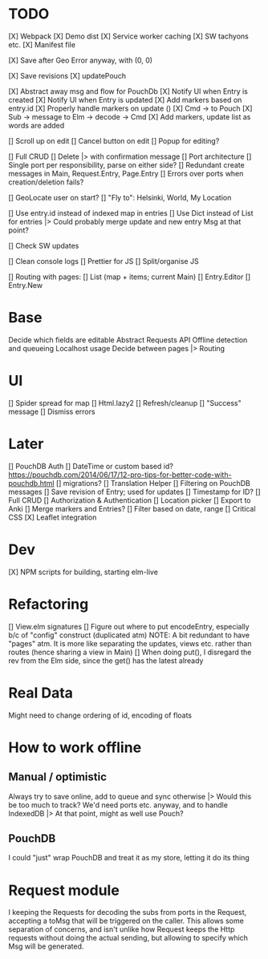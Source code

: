 # TODO
[X] Webpack
[X] Demo dist
[X] Service worker caching
[X] SW tachyons etc.
[X] Manifest file

[X] Save after Geo Error anyway, with (0, 0)

[X] Save revisions
[X] updatePouch

[X] Abstract away msg and flow for PouchDb
  [X] Notify UI when Entry is created
  [X] Notify UI when Entry is updated
    [X] Add markers based on entry.id
    [X] Properly handle markers on update ()
  [X] Cmd -> to Pouch
  [X] Sub -> message to Elm -> decode -> Cmd
  [X] Add markers, update list as words are added

  [] Scroll up on edit
  [] Cancel button on edit
  [] Popup for editing?

  [] Full CRUD
    [] Delete |> with confirmation message
  [] Port architecture
    [] Single port per responsibility, parse on either side?
  [] Redundant create messages in Main, Request.Entry, Page.Entry
  [] Errors over ports when creation/deletion fails?

[] GeoLocate user on start?
[] "Fly to": Helsinki, World, My Location

[] Use entry.id instead of indexed map in entries
[] Use Dict instead of List for entries
  |> Could probably merge update and new entry Msg at that point?

[] Check SW updates

[] Clean console logs
[] Prettier for JS
[] Split/organise JS

[] Routing with pages:
  [] List (map + items; current Main)
  [] Entry.Editor
  [] Entry.New


# Base
Decide which fields are editable
Abstract Requests API
Offline detection and queueing
Localhost usage
Decide between pages
 |> Routing

# UI
[] Spider spread for map
[] Html.lazy2
[] Refresh/cleanup
[] "Success" message
[] Dismiss errors

# Later
[] PouchDB Auth
[] DateTime or custom based id? https://pouchdb.com/2014/06/17/12-pro-tips-for-better-code-with-pouchdb.html
[] migrations?
[] Translation Helper
[] Filtering on PouchDB messages
[] Save revision of Entry; used for updates
[] Timestamp for ID?
[] Full CRUD
[] Authorization & Authentication
[] Location picker
[] Export to Anki
[] Merge markers and Entries?
[] Filter based on date, range
[] Critical CSS
[X] Leaflet integration

# Dev
[X] NPM scripts for building, starting elm-live

# Refactoring
[] View.elm signatures
[] Figure out where to put encodeEntry, especially b/c of "config" construct (duplicated atm)
NOTE: A bit redundant to have "pages" atm. It is more like separating the updates, views etc. rather than routes (hence sharing a view in Main)
[] When doing put(), I disregard the rev from the Elm side, since the get() has the latest already

# Real Data
Might need to change ordering of id, encoding of floats

# How to work offline
## Manual / optimistic
Always try to save online, add to queue and sync otherwise
  |> Would this be too much to track? We'd need ports etc. anyway, and to handle IndexedDB
    |> At that point, might as well use Pouch?

## PouchDB
I could "just" wrap PouchDB and treat it as my store, letting it do its thing

# Request module
I keeping the Requests for decoding the subs from ports in the Request, accepting a toMsg that will be triggered on the caller.
This allows some separation of concerns, and isn't unlike how Request keeps the Http requests without doing the actual sending, but allowing to specify which Msg will be generated.
